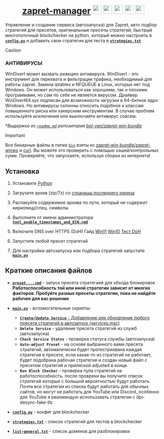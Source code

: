 <div align="center">
  
#  <a href="https://github.com/SlenderSolo/zapret-manager">zapret-manager</a> <img src="https://cdn-icons-png.flaticon.com/128/5968/5968756.png" height=28 /> <img src="https://cdn-icons-png.flaticon.com/128/1384/1384060.png" height=28 /> <img src="https://cdn-icons-png.flaticon.com/512/5968/5968819.png" height=28 /> <img src="https://upload.wikimedia.org/wikipedia/commons/thumb/8/84/Spotify_icon.svg/1982px-Spotify_icon.svg.png" height=28 /> <img src="https://cdn-icons-png.flaticon.com/512/145/145809.png" height=28 />
</div>

Управление и создание сервиса (автозапуска) для Zapret, авто подбор стратегий для пресетов, оригинальные пресеты стратегий, быстрый многопоточный blockchecker на python, который можно настроить в [**`config.py`**](src/config.py) и добавить свои стратегии для теста в [**`strategies.txt`**](bin/strategies.txt)

> [!CAUTION]
>
> ### АНТИВИРУСЫ
> WinDivert может вызвать реакцию антивируса.
> WinDivert - это инструмент для перехвата и фильтрации трафика, необходимый для работы zapret.
> Замена iptables и NFQUEUE в Linux, которых нет под Windows.
> Он может использоваться как хорошими, так и плохими программами, но сам по себе не является вирусом.
> Драйвер WinDivert64.sys подписан для возможности загрузки в 64-битное ядро Windows.
> Но антивирусы склонны относить подобное к классам повышенного риска или хакерским инструментам.
> В случае проблем используйте исключения или выключайте антивирус совсем.
>
> **Выдержка из [`readme.md`](https://github.com/bol-van/zapret-win-bundle/blob/master/readme.md#%D0%B0%D0%BD%D1%82%D0%B8%D0%B2%D0%B8%D1%80%D1%83%D1%81%D1%8B) репозитория [bol-van/zapret-win-bundle](https://github.com/bol-van/zapret-win-bundle)*

> [!IMPORTANT]
> Все бинарные файлы в папке [`bin`](./bin) взяты из [zapret-win-bundle/zapret-winws](https://github.com/bol-van/zapret-win-bundle/tree/master/zapret-winws) и [curl](https://curl.se/download.html). Вы можете это проверить с помощью хэшей/контрольных сумм. Проверяйте, что запускаете, используя сборки из интернета!

## Установка

1. Установите [Python](https://python.org/downloads/)

2. Загрузите архив (zip/7z) со [страницы последнего релиза](https://github.com/SlenderSolo/zapret-manager/releases/latest)

3. Распакуйте содержимое архива по пути, который не содержит кириллицу/спец. символы
   
4. Выполните от имени администратора [**`tool_enable_timestamps_and_ECN.cmd`**](./tool_enable_timestamps_and_ECN.cmd)

5. Включите DNS over HTTPS (DoH) Гайд [Win11](https://www.youtube.com/watch?v=4LglZNfGzcM&t=9s) [Win10](https://internet-lab.ru/win10_doh) [Тест DoH](https://one.one.one.one/help/)

7. Запустите любой пресет стратегий

8. Для настройки автозапуска или подбора стратегий запустите [**`main.py`**](./main.py)

## Краткие описания файлов

- [**`preset....cmd`**](./preset_fakeds_m.cmd) - запуск пресета стратегией для обхода блокировок  
  **Работоспособность той или иной стратегии зависит от многих факторов. Пробуйте разные пресеты стратегии, пока не найдёте рабочее для вас решение**

- [**`main.py`**](./main.py) - вспомогательные скрипты:
  - <ins>**`Create/Update Service`** - Добавление или обновление любого пресета стратегий в автозапуск (services.msc)</ins>
  - **`Delete Service`** - удаление пресета стратегий из служб (автозапуска)
  - **`Check Service Status`** - проверка статуса службы (автозапуска)
  - **`Auto-adjust Preset`** - на основе выбранного вами пресета стратегий, автоматически будет протестриована каждая стратегия в пресете,
  если какая-то из стратегий не работает, будет подобрана рабочая стратегия и создан новый файл с пресетом стратегий и припиской adjusted в конце.
  - **`Run Block Checker`** - проверка пула стратегий на работоспособность, после провреки вы получите список стратегий
  которые с большой вероятностью будут работать. Почти все стратегии из списка будут работать для обычных сайтов,
  но могут не работать для YouTube или Discord, особенно для YouTube я рекомендую использовать стратегии с dpi-desync-fake-tls

- [**`config.py`**](src/config.py) - конфиг для blockchecker

- [**`strategies.txt`**](bin/strategies.txt) - список стратегий для тестов в blockchecker

- [**`list-general.txt`**](lists/list-general.txt) - список доменов для разблокировки
